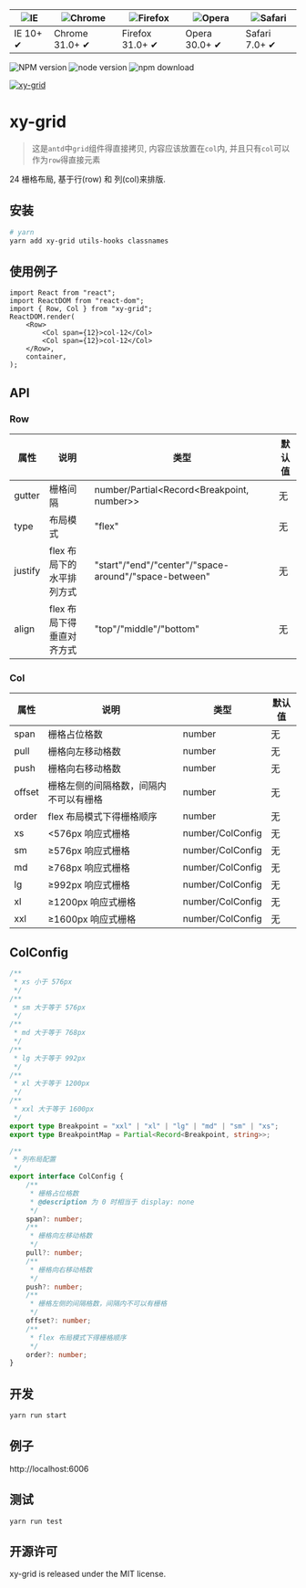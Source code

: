 | ![IE](https://github.com/alrra/browser-logos/blob/master/src/edge/edge_48x48.png?raw=true) | ![Chrome](https://github.com/alrra/browser-logos/blob/master/src/chrome/chrome_48x48.png?raw=true) | ![Firefox](https://github.com/alrra/browser-logos/blob/master/src/firefox/firefox_48x48.png?raw=true) | ![Opera](https://github.com/alrra/browser-logos/blob/master/src/opera/opera_48x48.png?raw=true) | ![Safari](https://github.com/alrra/browser-logos/blob/master/src/safari/safari_48x48.png?raw=true) |
| ------------------------------------------------------------------------------------------ | -------------------------------------------------------------------------------------------------- | ----------------------------------------------------------------------------------------------------- | ----------------------------------------------------------------------------------------------- | -------------------------------------------------------------------------------------------------- |
| IE 10+ ✔                                                                                   | Chrome 31.0+ ✔                                                                                     | Firefox 31.0+ ✔                                                                                       | Opera 30.0+ ✔                                                                                   | Safari 7.0+ ✔                                                                                      |

![NPM version](http://img.shields.io/npm/v/xy-grid.svg?style=flat-square)
![node version](https://img.shields.io/badge/node.js-%3E=_0.10-green.svg?style=flat-square)
![npm download](https://img.shields.io/npm/dm/xy-grid.svg?style=flat-square)

[![xy-grid](https://nodei.co/npm/xy-grid.png)](https://npmjs.org/package/xy-grid)

# xy-grid

> 这是`antd`中`grid`组件得直接拷贝, 内容应该放置在`col`内, 并且只有`col`可以作为`row`得直接元素

24 栅格布局, 基于行(row) 和 列(col)来排版.

## 安装

```bash
# yarn
yarn add xy-grid utils-hooks classnames
```

## 使用例子

```tsx
import React from "react";
import ReactDOM from "react-dom";
import { Row, Col } from "xy-grid";
ReactDOM.render(
    <Row>
        <Col span={12}>col-12</Col>
        <Col span={12}>col-12</Col>
    </Row>,
    container,
);
```

## API

### Row

| 属性    | 说明                      | 类型                                                  | 默认值 |
| ------- | ------------------------- | ----------------------------------------------------- | ------ |
| gutter  | 栅格间隔                  | number/Partial<Record<Breakpoint, number>>            | 无     |
| type    | 布局模式                  | "flex"                                                | 无     |
| justify | flex 布局下的水平排列方式 | "start"/"end"/"center"/"space-around"/"space-between" | 无     |
| align   | flex 布局下得垂直对齐方式 | "top"/"middle"/"bottom"                               | 无     |

### Col

| 属性   | 说明                                   | 类型             | 默认值 |
| ------ | -------------------------------------- | ---------------- | ------ |
| span   | 栅格占位格数                           | number           | 无     |
| pull   | 栅格向左移动格数                       | number           | 无     |
| push   | 栅格向右移动格数                       | number           | 无     |
| offset | 栅格左侧的间隔格数，间隔内不可以有栅格 | number           | 无     |
| order  | flex 布局模式下得栅格顺序              | number           | 无     |
| xs     | <576px 响应式栅格                      | number/ColConfig | 无     |
| sm     | ≥576px 响应式栅格                      | number/ColConfig | 无     |
| md     | ≥768px 响应式栅格                      | number/ColConfig | 无     |
| lg     | ≥992px 响应式栅格                      | number/ColConfig | 无     |
| xl     | ≥1200px 响应式栅格                     | number/ColConfig | 无     |
| xxl    | ≥1600px 响应式栅格                     | number/ColConfig | 无     |

## ColConfig

```ts
/**
 * xs 小于 576px
 */
/**
 * sm 大于等于 576px
 */
/**
 * md 大于等于 768px
 */
/**
 * lg 大于等于 992px
 */
/**
 * xl 大于等于 1200px
 */
/**
 * xxl 大于等于 1600px
 */
export type Breakpoint = "xxl" | "xl" | "lg" | "md" | "sm" | "xs";
export type BreakpointMap = Partial<Record<Breakpoint, string>>;

/**
 * 列布局配置
 */
export interface ColConfig {
    /**
     * 栅格占位格数
     * @description 为 0 时相当于 display: none
     */
    span?: number;
    /**
     * 栅格向左移动格数
     */
    pull?: number;
    /**
     * 栅格向右移动格数
     */
    push?: number;
    /**
     * 栅格左侧的间隔格数，间隔内不可以有栅格
     */
    offset?: number;
    /**
     * flex 布局模式下得栅格顺序
     */
    order?: number;
}
```

## 开发

```sh
yarn run start
```

## 例子

http://localhost:6006

## 测试

```
yarn run test
```

## 开源许可

xy-grid is released under the MIT license.
